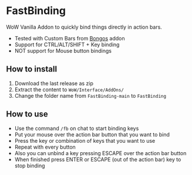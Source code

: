# FastBinding

WoW Vanilla Addon to quickly bind things directly in action bars.

- Tested with Custom Bars from [Bongos](https://github.com/mrrosh/Bongos) addon
- Support for CTRL/ALT/SHIFT + Key binding
- NOT support for Mouse button bindings

## How to install

1. Download the last release as zip
2. Extract the content to `WoW/Interface/AddOns/`
3. Change the folder name from `FastBinding-main` to `FastBinding`

## How to use

- Use the command `/fb` on chat to start binding keys
- Put your mouse over the action bar button that you want to bind
- Press the key or combination of keys that you want to use
- Repeat with every button
- Also you can unbind a key pressing ESCAPE over the action bar button
- When finished press ENTER or ESCAPE (out of the action bar) key to stop binding